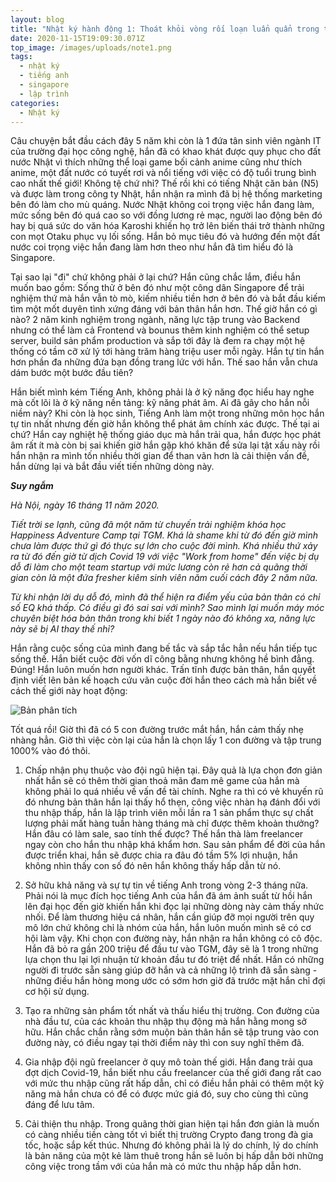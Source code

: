 ```yaml
---
layout: blog
title: "Nhật ký hành động 1: Thoát khỏi vòng rối loạn luẩn quẩn trong tâm trí"
date: 2020-11-15T19:09:30.071Z
top_image: /images/uploads/note1.png
tags:
  - nhật ký
  - tiếng anh
  - singapore
  - lập trình
categories:
  - Nhật ký
---
```

Câu chuyện bắt đầu cách đây 5 năm khi còn là 1 đứa tân sinh viên ngành IT của trường đại học công nghệ, hắn đã có khao khát được quy phục cho đất nước Nhật vì thích những thể loại game bối cảnh anime cũng như thích anime, một đất nước có tuyết rơi và nổi tiếng với việc có độ tuổi trung bình cao nhất thế giới! Không tệ chứ nhỉ? Thế rồi khi có tiếng Nhật căn bản (N5) và được làm trong công ty Nhật, hắn nhận ra mình đã bị hệ thống marketing bên đó làm cho mù quáng. Nước Nhật không coi trọng việc hắn đang làm, mức sống bên đó quá cao so với đồng lương rẻ mạc, người lao động bên đó hay bị quá sức do văn hóa Karoshi khiến họ trở lên biến thái trở thành những con mọt Otaku phục vụ lối sống. Hắn bỏ mục tiêu đó và hướng đến một đất nước coi trọng việc hắn đang làm hơn theo như hắn đã tìm hiểu đó là Singapore.

<!-- more -->

Tại sao lại "đi" chứ không phải ở lại chứ? Hắn cũng chắc lắm, điều hắn muốn bao gồm: Sống thử ở bên đó như một công dân Singapore để trải nghiệm thứ mà hắn vẫn tò mò, kiếm nhiều tiền hơn ở bên đó và bắt đầu kiếm tìm một mốt duyên tình xứng đáng với bản thân hắn hơn. Thế giờ hắn có gì nào? 2 năm kinh nghiệm trong ngành, năng lực tập trung vào Backend nhưng có thể làm cả Frontend và bounus thêm kinh nghiệm có thể setup server, build sản phẩm production và sắp tới đây là đem ra chạy một hệ thống có tầm cỡ xử lý tới hàng trăm hàng triệu user mỗi ngày. Hắn tự tin hắn hơn phần đa những đứa bạn đồng trang lức với hắn. Thế sao hắn vẫn chưa dám bước một bước đầu tiên?

Hắn biết mình kém Tiếng Anh, không phải là ở kỹ năng đọc hiểu hay nghe mà cốt lõi là ở kỹ năng nền tảng: kỹ năng phát âm. Ai đã gây cho hắn nỗi niềm này? Khi còn là học sinh, Tiếng Anh làm một trong những môn học hắn tự tin nhất nhưng đến giờ hắn không thể phát âm chính xác được. Thế tại ai chứ? Hắn cay nghiệt hệ thống giáo dục mà hắn trải qua, hắn được học phát âm rất ít mà còn bị sai khiến giờ hắn gặp khó khăn để sửa lại tật xấu này rồi hắn nhận ra mình tốn nhiều thời gian để than vãn hơn là cải thiện vấn đề, hắn dừng lại và bắt đầu viết tiến những dòng này.

***Suy ngẫm***

*Hà Nội, ngày 16 tháng 11 năm 2020.*

*Tiết trời se lạnh, cũng đã một năm từ chuyến trải nghiệm khóa học Happiness Adventure Camp tại TGM. Khá là shame khi từ đó đến giờ mình chưa làm được thứ gì đó thực sự lớn cho cuộc đời mình. Khá nhiều thứ xảy ra từ đó đến giờ từ dịch Covid 19 với việc "Work from home" đến việc bị dụ dỗ đi làm cho một team startup với mức lương còn rẻ hơn cả quãng thời gian còn là một đứa fresher kiêm sinh viên năm cuối cách đây 2 năm nữa.*

*Từ khi nhận lời dụ dỗ đó, mình đã thể hiện ra điểm yếu của bản thân có chỉ số EQ khá thấp. Có điều gì đó sai sai với mình? Sao mình lại muốn máy móc chuyên biệt hóa bản thân trong khi biết 1 ngày nào đó không xa, năng lực này sẽ bị AI thay thế nhỉ?*

Hắn rằng cuộc sống của mình đang bế tắc và sắp tắc hẳn nếu hắn tiếp tục sống thế. Hắn biết cuộc đời vốn dĩ công bằng nhưng không hề bình đẳng. Đúng! Hắn luôn muốn hơn người khác. Trấn tĩnh được bản thân, hắn quyết định viết lên bản kế hoạch cứu vãn cuộc đời hắn theo cách mà hắn biết về cách thế giới này hoạt động:

![Bản phân tích](/images/uploads/plant-singpore.png "Bản phân tích")

Tốt quá rồi! Giờ thì đã có 5 con đường trước mắt hắn, hắn cảm thấy nhẹ nhàng hẳn. Giờ thì việc còn lại của hắn là chọn lấy 1 con đường và tập trung 1000% vào đó thôi.

1. Chấp nhận phụ thuộc vào đội ngũ hiện tại. Đây quả là lựa chọn đơn giản nhất hắn sẽ có thêm thời gian thoả mãn đam mê game của hắn mà không phải lo quá nhiều về vấn đề tài chính. Nghe ra thì có vẻ khuyến rũ đó nhưng bản thân hắn lại thấy hổ thẹn, công việc nhàn hạ đánh đổi với thu nhập thấp, hắn là lập trình viên mỗi lần ra 1 sản phẩm thực sự chất lượng phải mất hàng tuần hàng tháng mà chỉ được thêm khoản thưởng? Hắn đâu có làm sale, sao tính thế được? Thế hắn thà làm freelancer ngay còn cho hắn thu nhập khá khẩm hơn. Sau sản phẩm để đời của hắn được triển khai, hắn sẽ được chia ra đâu đó tầm 5% lợi nhuận, hắn không nhìn thấy con số đó nên hắn không thấy hấp dẫn từ nó.

2. Sở hữu khả năng và sự tự tin về tiếng Anh trong vòng 2-3 tháng nữa. Phải nói là mục đích học tiếng Anh của hắn đã ám ảnh suất từ hồi hắn lên đại học đến giờ khiến hắn khi đọc lại những dòng này cảm thấy nhức nhối. Để làm thương hiệu cá nhân, hắn cần giúp đỡ mọi người trên quy mô lớn chứ không chỉ là nhóm của hắn, hắn luôn muốn mình sẽ có cơ hội làm vậy. Khi chọn con đường này, hắn nhận ra hắn không có cô độc. Hắn đã bỏ ra gần 200 triệu để đầu tư vào TGM, đây sẽ là 1 trong những lựa chọn thu lại lợi nhuận từ khoản đầu tư đó triệt để nhất. Hắn có những người đi trước sẵn sàng giúp đỡ hắn và cả những lộ trình đã sẵn sàng - những điều hắn hòng mong ước có sớm hơn giờ đã trước mặt hắn chỉ đợi cơ hội sử dụng.

3. Tạo ra những sản phẩm tốt nhất và thấu hiểu thị trường. Con đường của nhà đầu tư, của các khoản thu nhập thụ động mà hắn hằng mong sở hữu. Hắn chắc chắn rằng sớm muộn bản thân hắn sẽ tập trung vào con đường này, có điều ngay tại thời điểm này thì con suy nghĩ thêm đã.

4. Gia nhập đội ngũ freelancer ở quy mô toàn thế giới. Hắn đang trải qua đợt dịch Covid-19, hắn biết nhu cầu freelancer của thế giới đang rất cao với mức thu nhập cũng rất hấp dẫn, chỉ có điều hắn phải có thêm một kỹ năng mà hắn chưa có để có được mức giá đó, suy cho cùng thì cũng đáng để lưu tâm.

5. Cải thiện thu nhập. Trong quãng thời gian hiện tại hắn đơn giản là muốn có càng nhiều tiền càng tốt vì biết thị trường Crypto đang trong đà gia tốc, hoặc sắp kết thúc. Nhưng đó không phải là lý do chính, lý do chính là bản năng của một kẻ làm thuê trong hắn sẽ luôn bị hấp dẫn bởi những công việc trong tầm với của hắn mà có mức thu nhập hấp dẫn hơn.